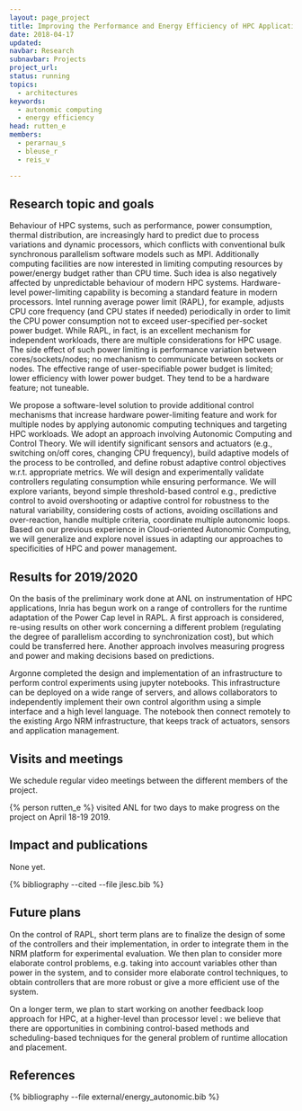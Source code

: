 ```yaml
---
layout: page_project
title: Improving the Performance and Energy Efficiency of HPC Applications Using Autonomic Computing Techniques
date: 2018-04-17
updated:
navbar: Research
subnavbar: Projects
project_url:
status: running
topics:
  - architectures
keywords:
  - autonomic computing
  - energy efficiency
head: rutten_e
members:
  - perarnau_s
  - bleuse_r
  - reis_v

---
```


## Research topic and goals

Behaviour of HPC systems, such as performance, power consumption, thermal
distribution, are increasingly hard to predict due to process variations and
dynamic processors, which conflicts with conventional bulk synchronous
parallelism software models such as MPI. Additionally computing facilities are
now interested in limiting computing resources by power/energy budget rather
than CPU time. Such idea is also negatively affected by unpredictable behaviour
of modern HPC systems. Hardware-level power-limiting capability is becoming a
standard feature in modern processors. Intel running average power limit
(RAPL), for example, adjusts CPU core frequency (and CPU states if needed)
periodically in order to limit the CPU power consumption not to exceed
user-specified per-socket power budget. While RAPL, in fact, is an excellent
mechanism for independent workloads, there are multiple considerations for HPC
usage. The side effect of such power limiting is performance variation between
cores/sockets/nodes; no mechanism to communicate between sockets or nodes. The
effective range of user-specifiable power budget is limited; lower efficiency
with lower power budget. They tend to be a hardware feature; not tuneable.

We propose a software-level solution to provide additional control mechanisms
that increase hardware power-limiting feature and work for multiple nodes by
applying autonomic computing techniques and targeting HPC workloads.  We adopt
an approach involving Autonomic Computing and Control Theory. We will identify
significant sensors and actuators (e.g., switching on/off cores, changing CPU
frequency), build adaptive models of the process to be controlled, and define
robust adaptive control objectives w.r.t. appropriate metrics. We will design
and experimentally validate controllers regulating consumption while ensuring
performance. We will explore variants, beyond simple threshold-based control
e.g., predictive control to avoid overshooting or adaptive control for
robustness to the natural variability, considering costs of actions, avoiding
oscillations and over-reaction, handle multiple criteria, coordinate multiple
autonomic loops. Based on our previous experience in Cloud-oriented Autonomic
Computing, we will generalize and explore novel issues in adapting our
approaches to specificities of HPC and power management.

## Results for 2019/2020

On the basis of the preliminary work done at ANL on instrumentation of HPC
applications, Inria has begun work on a range of controllers for the runtime
adaptation of the Power Cap level in RAPL. A first approach is considered,
re-using results on other work concerning a different problem (regulating the
degree of parallelism according to synchronization cost), but which could be
transferred here. Another approach involves measuring progress and power and
making decisions based on predictions.

Argonne completed the design and implementation of an infrastructure to perform
control experiments using jupyter notebooks. This infrastructure can be
deployed on a wide range of servers, and allows collaborators to independently
implement their own control algorithm using a simple interface and a high level
language. The notebook then connect remotely to the existing Argo NRM
infrastructure, that keeps track of actuators, sensors and application
management.

## Visits and meetings

We schedule regular video meetings between the different members of the
project.

{% person rutten_e %} visited ANL for two days to make progress on the project
on April 18-19 2019.

## Impact and publications

None yet.

{% bibliography --cited --file jlesc.bib %}

## Future plans

On the control of RAPL, short term plans are to finalize the design of some of
the controllers and their implementation, in order to integrate them in the
NRM platform for experimental evaluation. We then plan to consider more
elaborate control problems, e.g. taking into account variables other than
power in the system, and to consider more elaborate control techniques, to
obtain controllers that are more robust or give a more efficient use of the
system.

On a longer term, we plan to start working on another feedback loop approach
for HPC, at a higher-level than processor level : we believe that there are
opportunities in combining control-based methods and scheduling-based
techniques for the general problem of runtime allocation and placement.

## References

{% bibliography --file external/energy_autonomic.bib %}
